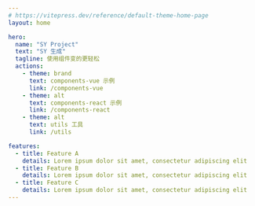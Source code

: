 ```yaml
---
# https://vitepress.dev/reference/default-theme-home-page
layout: home

hero:
  name: "SY Project"
  text: "SY 生成"
  tagline: 使用组件变的更轻松
  actions:
    - theme: brand
      text: components-vue 示例
      link: /components-vue
    - theme: alt
      text: components-react 示例
      link: /components-react
    - theme: alt
      text: utils 工具
      link: /utils

features:
  - title: Feature A
    details: Lorem ipsum dolor sit amet, consectetur adipiscing elit
  - title: Feature B
    details: Lorem ipsum dolor sit amet, consectetur adipiscing elit
  - title: Feature C
    details: Lorem ipsum dolor sit amet, consectetur adipiscing elit
---
```


